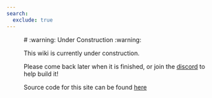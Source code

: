 ```yaml
---
search:
  exclude: true
---
```


<figure markdown="1">
# :warning: Under Construction :warning:

This wiki is currently under construction. 

Please come back later when it is finished, or join the [discord](https://discord.gg/P9nqvfTrQB) to help build it!

Source code for this site can be found [here](https://github.com/lrutjens/yeeps-wiki)

</figure>